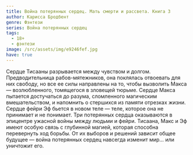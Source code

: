 ```yaml
---
title: Война потерянных сердец. Мать смерти и рассвета. Книга 3
author: Карисса Бродбент
genre: Фэнтези
series: Война потерянных сердец
tags:
  - 18+
  - фэнтези
image: /src/assets/img/e9246fef.jpg
have: true
---
```

Сердце Тисааны разрывается между чувством и долгом. Предводительница рабов-мятежников, она поклялась отвоевать для них свободу, но все ее силы направлены на то, чтобы вызволить Макса — возлюбленного, томящегося в зловещей тюрьме.
Сердце Макса пытается достучаться до разума, сломленного магическим вмешательством, и напомнить о стершихся из памяти отрезках жизни.
Сердце фейри Эф бьется в новом теле — теле, которое она не принимает и не понимает.
Три потерянных сердца оказываются в эпицентре ужасной войны между людьми и фейри. Тисаана, Макс и Эф имеют особую связь с глубинной магией, которая способна перевернуть ход борьбы. От их выборов и решений зависит общее будущее — война потерянных сердец навсегда изменит мир… или уничтожит его.
